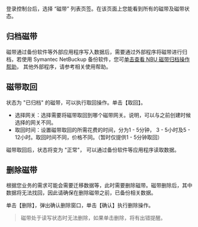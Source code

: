 登录控制台后，选择 “磁带” 列表页签。在该页面上您能看到所有的磁带及磁带状态。

## 归档磁带
磁带通过备份软件等外部应用程序写入数据后，需要通过外部程序将磁带进行归档，若使用 Symantec NetBuckup 备份软件，您可[单击查看 NBU 磁带归档操作帮助](https://intl.cloud.tencent.com/document/product/581/35689)， 其他外部程序，请参考相关使用帮助。

## 磁带取回
状态为 "已归档" 的磁带，可以执行取回操作。单击【取回】。

* 选择网关：选择需要将磁带取回到哪个磁带网关。说明，可以与之前创建时候选择的网关不同。
* 取回时间：设置磁带取回的所需花费的时间，分为1 - 5分钟， 3 - 5小时及5 - 12小时。取回时间不同，价格不同。（暂时仅提供1 - 5分钟取回）

磁带取回后，状态将变为 "正常"， 可以通过备份软件等应用程序读取数据。

## 删除磁带
根据您业务的需求可能会需要迁移数据等，此时需要删除磁带。磁带删除后，其中数据将无法找回，因此请确保在删除磁带之前，已备份相关数据。

单击【删除】，弹出确认删除窗口，单击【确认】执行删除操作。
>磁带处于读写状态时无法删除，如果单击删除，将有出错提醒。
>




